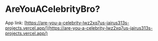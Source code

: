 # AreYouACelebrityBro?

App link: [https://are-you-a-celebrity-lwz2xq7us-jairus313s-projects.vercel.app/](https://are-you-a-celebrity-lwz2xq7us-jairus313s-projects.vercel.app/)
